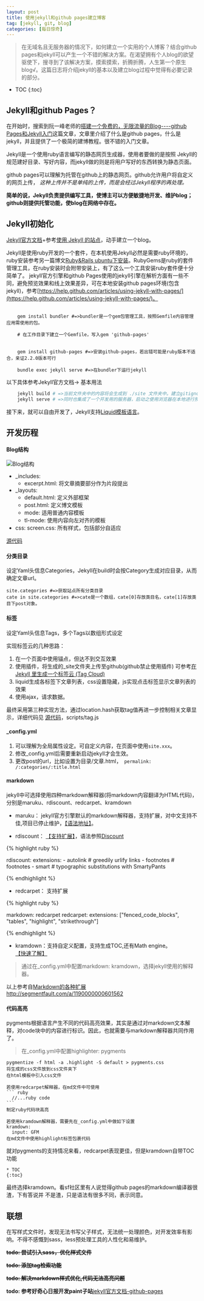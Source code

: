 ```yaml
---
layout: post
title: 使用jekyll和github pages建立博客
tag: [jekyll, git, blog]
categories: [每日惊奇]
---
```

> 在无域名且无服务器的情况下，如何建立一个实用的个人博客？结合github pages和jekyll可以产生一个不错的解决方案。在渴望拥有个人blog的欲望驱使下，搜寻到了该解决方案，摸索摸索，折腾折腾，人生第一个原生blog√。这篇日志将介绍jekyll的基本以及建立blog过程中觉得有必要记录的部分。

* TOC
{:toc}

## Jekyll和github Pages？

在开始时，搜索到阮一峰老师的[搭建一个免费的，无限流量的Blog----github Pages和Jekyll入门](http://www.ruanyifeng.com/blog/2012/08/blogging_with_jekyll.html)这篇文章，文章里介绍了什么是github pages，什么是jekyll，并且提供了一个极简的建博教程。很不错的入门文章。

Jekyll是一个使用ruby语言编写的静态网页生成器，使用者要做的是按照 Jekyll的规范建好目录、写好内容，而jekyll做的则是将用户写好的东西转换为静态页面。

github pages可以理解为托管在github上的静态网页。github允许用户将自定义的网页上传，
<em>这种上传并不是单纯的上传，而是会经过Jekyll程序的再处理。</em>

**简单的说，Jekyll负责提供编写工具，使博主可以方便敏捷地开发、维护blog；github则提供托管功能，使blog在网络中存在。**

## Jekyll初始化

[Jekyll官方文档](http://jekyll.bootcss.com/docs/home/)+参考[使用 Jekyll 的站点](http://jekyll.bootcss.com/docs/sites/)，动手建立一个blog。

Jekyll是使用ruby开发的一个套件，在本机使用Jekyll必然是需要ruby环境的，ruby安装参考另一篇博文[Ruby&Rails ubuntu下安装](/ror/ruby-rails-install.html)。RubyGems是ruby的套件管理工具，在ruby安装时会附带安装上，有了这么一个工具安装ruby套件便十分简单了。
jekyll官方引擎和github Pages使用的jekyll引擎在解析方面有一些不同，避免预览效果和线上效果差异，可在本地安装github pages环境(包含jekyll)，参考[https://help.github.com/articles/using-jekyll-with-pages/](https://help.github.com/articles/using-jekyll-with-pages/)。

~~~~~~~~~~~~   
	
	gem install bundler #=>bundler是一个gem包管理工具，按照Gemfile内容管理应用需使用的包。
	
	# 在工作目录下建立一个Gemfile，写入gem 'github-pages'

	
	gem install github-pages #=>安装github-pages，若出错可能是ruby版本不适合，亲证2.2.0版本可行

	bundle exec jekyll serve #=>在bundler下运行jekyll

~~~~~~~~~~~~

以下具体参考Jekyll官方文档-> 基本用法

```bash
	jekyll build # =>当前文件夹中的内容将会生成到 ./site 文件夹中。建立gitignore文件忽略./site
	jekyll serve # =>同时也集成了一个开发用的服务器，启动之使用浏览器在本地进行预览。
```

接下来，就可以自由开发了，Jekyll支持[Liquid模板语言](https://docs.shopify.com/themes/liquid-basics)。

## 开发历程

#### Blog结构

![Blog结构]({{site.img_dir}}{{page.dir}}/curly_blog.png)

- _includes: 
	- excerpt.html: 将文章摘要部分作为片段提出
- _layouts:
	- default.html: 定义外部框架
	- post.html: 定义博文模板
	- mode: 适用普通内容模板
	- tl-mode: 使用内容向左对齐的模板
- css:
	screen.css: 所有样式，包括部分自适应

[源代码](https://github.com/curlyCheng/curlycheng.github.io)

#### 分类目录

设定Yaml头信息Categories，Jekyll在build时会按Category生成对应目录，从而确定文章url。

``` 	
site.categories #=>获取站点所有分类目录  
cate in site.categories #=>cate是一个数组，cate[0]存放类目名，cate[1]存放类目下post对象。
```

#### 标签

设定Yaml头信息Tags，多个Tags以数组形式设定

实现标签云的几种思路：

1. 在一个页面中使用锚点，但达不到交互效果
1. 使用插件，将生成的_site文件夹上传至github(github禁止使用插件)
可参考[在 Jekyll 里生成一个标签云 (Tag Cloud)](http://jekyll.bootcss.com/docs/resources/)
1. liquid生成各标签下文章列表，css设置隐藏，js实现点击标签显示文章列表的效果
1. 使用ajax，请求数据。

最终采用第三种实现方法，通过location.hash获取tag值再进一步控制相关文章显示，详细代码见
[源代码](https://github.com/curlyCheng/curlycheng.github.io)，scripts/tag.js

#### _config.yml

1. 可以理解为全局属性设定。可自定义内容，在页面中使用```site.xxx```。
1. 修改_config.yml后需要重新启动jekyll才会生效。
1. 更改post的url，比如设置为目录/文章.html，```
permalink: /:categories/:title.html```

#### markdown

jekyll中可选择使用四种markdown解释器(将markdown内容翻译为HTML代码)，分别是maruku、rdiscount、redcarpet、kramdown

* maruku： jekyll官方引擎默认的markdown解释器，支持扩展，对中文支持不佳,项目已停止维护，[【语法地址】](https://github.com/bhollis/maruku/blob/master/docs/markdown_syntax.md)。

* rdiscount： [【支持扩展】](http://dafoster.net/projects/rdiscount/)，语法参照[Discount](http://www.pell.portland.or.us/~orc/Code/discount/#Language.extensions) 
	
{% highlight ruby %}
					
rdiscount:
  extensions:
    - autolink      # greedily urlify links
    - footnotes     # footnotes
    - smart         # typographic substitutions with SmartyPants

{% endhighlight %}

* redcarpet： 支持扩展

{% highlight ruby %} 

markdown: redcarpet
redcarpet:
  extensions: ["fenced_code_blocks", "tables", "highlight", "strikethrough"]

{% endhighlight %}

* kramdown：支持自定义配置，支持生成TOC,还有Math engine。[【快速了解】](http://kramdown.gettalong.org/quickref.html)

> 通过在_config.yml中配置markdown: kramdown，选择jekyll使用的解释器。

以上参考自[Markdown的各种扩展http://segmentfault.com/a/1190000000601562](http://segmentfault.com/a/1190000000601562) 

#### 代码高亮

pygments根据语言产生不同的代码高亮效果，其实是通过对markdown文本解释，对code块中的内容进行标识。因此，也就需要与markdown解释器共同作用了。

> 在_config.yml中配置highlighter: pygments

	pygmentize -f html -a .highlight -S default > pygments.css
	将生成的css文件放到css文件夹下
	在html模板中引入css文件

	若使用redcarpet解释器，在md文件中可使用
	``` ruby
	  //...ruby code
	```
	制定ruby代码块高亮

	若使用kramdown解释器，需要先在_config.yml中做如下设置
	kramdown:
	  input: GFM
	在md文件中使用highlight标签包裹代码

就对pygments的支持情况来看，redcarpet表现更佳，但是kramdown自带TOC功能

~~~ 
* TOC
{:toc}
~~~

最终选择kramdown。看sf社区里有人说觉得github pages的markdown编译器很渣，下有答说并
不是渣，只是语法有很多不同，表示同意。

## 联想

在写样式文件时，发现无法书写父子样式，无法统一处理颜色，对开发效率有影响。不得不感慨到sass，less预处理工具的人性化和易维护。

**<span style="text-decoration:line-through">todo: 尝试引入sass，优化样式文件</span>**

**<span style="text-decoration:line-through">todo: 添加tag检索功能</span>**

**<span style="text-decoration:line-through">todo: 解决markdown样式优化,代码无法高亮问题</span>**

**todo: 参考好奇心日报开发paint子站**[jekyll官方文档-github-pages](http://jekyll.bootcss.com/docs/github-pages/)



